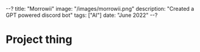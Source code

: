 --?
title: "Morrowii"
image: "/images/morrowii.png"
description: "Created a GPT powered discord bot"
tags: ["AI"]
date: "June 2022"
--?

# Project thing